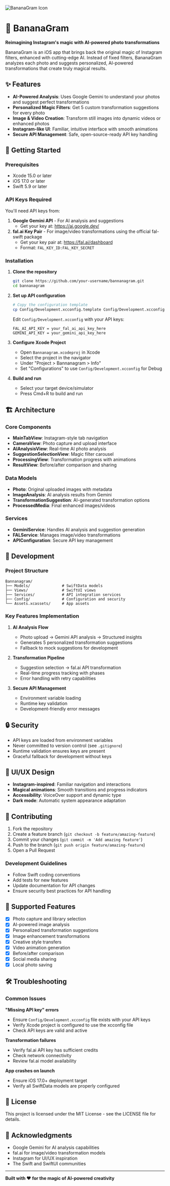 ![BananaGram Icon](icon.png)

# 🍌 BananaGram

**Reimagining Instagram's magic with AI-powered photo transformations**

BananaGram is an iOS app that brings back the original magic of Instagram filters, enhanced with cutting-edge AI. Instead of fixed filters, BananaGram analyzes each photo and suggests personalized, AI-powered transformations that create truly magical results.

## ✨ Features

- **AI-Powered Analysis**: Uses Google Gemini to understand your photos and suggest perfect transformations
- **Personalized Magic Filters**: Get 5 custom transformation suggestions for every photo
- **Image & Video Creation**: Transform still images into dynamic videos or enhanced photos
- **Instagram-like UI**: Familiar, intuitive interface with smooth animations
- **Secure API Management**: Safe, open-source-ready API key handling

## 🚀 Getting Started

### Prerequisites

- Xcode 15.0 or later
- iOS 17.0 or later
- Swift 5.9 or later

### API Keys Required

You'll need API keys from:
1. **Google Gemini API** - For AI analysis and suggestions
   - Get your key at: https://ai.google.dev/
2. **fal.ai Key Pair** - For image/video transformations using the official fal-swift package
   - Get your key pair at: https://fal.ai/dashboard
   - Format: `FAL_KEY_ID:FAL_KEY_SECRET`

### Installation

1. **Clone the repository**
   ```bash
   git clone https://github.com/your-username/bannanagram.git
   cd bannanagram
   ```

2. **Set up API configuration**
   ```bash
   # Copy the configuration template
   cp Config/Development.xcconfig.template Config/Development.xcconfig
   ```
   
   Edit `Config/Development.xcconfig` with your API keys:
   ```
   FAL_AI_API_KEY = your_fal_ai_api_key_here
   GEMINI_API_KEY = your_gemini_api_key_here
   ```

3. **Configure Xcode Project**
   - Open `Bannanagram.xcodeproj` in Xcode
   - Select the project in the navigator
   - Under "Project > Bannanagram > Info"  
   - Set "Configurations" to use `Config/Development.xcconfig` for Debug

4. **Build and run**
   - Select your target device/simulator
   - Press Cmd+R to build and run

## 🏗️ Architecture

### Core Components

- **MainTabView**: Instagram-style tab navigation
- **CameraView**: Photo capture and upload interface
- **AIAnalysisView**: Real-time AI photo analysis
- **SuggestionSelectionView**: Magic filter carousel
- **ProcessingView**: Transformation progress with animations
- **ResultView**: Before/after comparison and sharing

### Data Models

- **Photo**: Original uploaded images with metadata
- **ImageAnalysis**: AI analysis results from Gemini
- **TransformationSuggestion**: AI-generated transformation options
- **ProcessedMedia**: Final enhanced images/videos

### Services

- **GeminiService**: Handles AI analysis and suggestion generation
- **FALService**: Manages image/video transformations
- **APIConfiguration**: Secure API key management

## 🔧 Development

### Project Structure

```
Bannanagram/
├── Models/              # SwiftData models
├── Views/               # SwiftUI views
├── Services/            # API integration services
├── Config/              # Configuration and security
└── Assets.xcassets/     # App assets
```

### Key Features Implementation

1. **AI Analysis Flow**
   - Photo upload → Gemini API analysis → Structured insights
   - Generates 5 personalized transformation suggestions
   - Fallback to mock suggestions for development

2. **Transformation Pipeline**
   - Suggestion selection → fal.ai API transformation
   - Real-time progress tracking with phases
   - Error handling with retry capabilities

3. **Secure API Management**
   - Environment variable loading
   - Runtime key validation
   - Development-friendly error messages

## 🔒 Security

- API keys are loaded from environment variables
- Never committed to version control (see `.gitignore`)
- Runtime validation ensures keys are present
- Graceful fallback for development without keys

## 🎨 UI/UX Design

- **Instagram-inspired**: Familiar navigation and interactions
- **Magical animations**: Smooth transitions and progress indicators
- **Accessibility**: VoiceOver support and dynamic type
- **Dark mode**: Automatic system appearance adaptation

## 🤝 Contributing

1. Fork the repository
2. Create a feature branch (`git checkout -b feature/amazing-feature`)
3. Commit your changes (`git commit -m 'Add amazing feature'`)
4. Push to the branch (`git push origin feature/amazing-feature`)
5. Open a Pull Request

### Development Guidelines

- Follow Swift coding conventions
- Add tests for new features
- Update documentation for API changes
- Ensure security best practices for API handling

## 📱 Supported Features

- [x] Photo capture and library selection
- [x] AI-powered image analysis
- [x] Personalized transformation suggestions
- [x] Image enhancement transformations
- [x] Creative style transfers
- [x] Video animation generation
- [x] Before/after comparison
- [x] Social media sharing
- [x] Local photo saving

## 🛠️ Troubleshooting

### Common Issues

**"Missing API key" errors**
- Ensure `Config/Development.xcconfig` file exists with your API keys
- Verify Xcode project is configured to use the xcconfig file
- Check API keys are valid and active

**Transformation failures**
- Verify fal.ai API key has sufficient credits
- Check network connectivity
- Review fal.ai model availability

**App crashes on launch**
- Ensure iOS 17.0+ deployment target
- Verify all SwiftData models are properly configured

## 📄 License

This project is licensed under the MIT License - see the LICENSE file for details.

## 🙏 Acknowledgments

- Google Gemini for AI analysis capabilities
- fal.ai for image/video transformation models
- Instagram for UI/UX inspiration
- The Swift and SwiftUI communities

---

**Built with ❤️ for the magic of AI-powered creativity**

